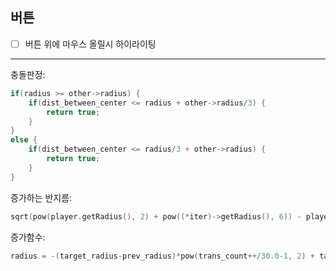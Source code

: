 ## 버튼
 - [ ] 버튼 위에 마우스 올릴시 하이라이팅

- - -

충돌판정:
```cpp
if(radius >= other->radius) {
    if(dist_between_center <= radius + other->radius/3) {
        return true;
    }
}
else {
    if(dist_between_center <= radius/3 + other->radius) {
        return true;
    }
}
```
증가하는 반지름:
```cpp
sqrt(pow(player.getRadius(), 2) + pow((*iter)->getRadius(), 6)) - player.getRadius()
```
증가함수:
```cpp
radius = -(target_radius-prev_radius)*pow(trans_count++/30.0-1, 2) + target_radius;
```
